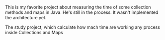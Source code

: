 This is my favorite project about measuring the time of some collection methods and maps in Java.
He's still in the process.
It wasn't implemented the architecture yet.

The study project, which calculate how mach time are working any process inside Collections and Maps
